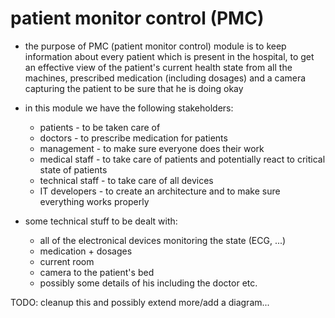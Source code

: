 # patient monitor control (PMC)

- the purpose of PMC (patient monitor control) module is to keep information about every patient which is present in the hospital, to get an effective view of the patient's current health state from all the machines, prescribed medication (including dosages) and a camera capturing the patient to be sure that he is doing okay

- in this module we have the following stakeholders:
  - patients - to be taken care of
  - doctors - to prescribe medication for patients
  - management - to make sure everyone does their work
  - medical staff - to take care of patients and potentially react to critical state of patients
  - technical staff - to take care of all devices 
  - IT developers - to create an architecture and to make sure everything works properly

- some technical stuff to be dealt with:
  - all of the electronical devices monitoring the state (ECG, ...)
  - medication + dosages
  - current room
  - camera to the patient's bed
  - possibly some details of his including the doctor etc.

TODO: cleanup this and possibly extend more/add a diagram...